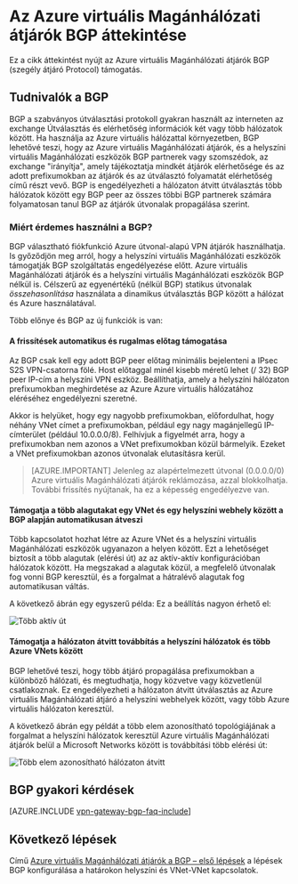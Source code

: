 <properties
   pageTitle="Az Azure virtuális Magánhálózati átjárók BGP áttekintése |} Microsoft Azure"
   description="Ez a cikk áttekintést az Azure virtuális Magánhálózati átjárók BGP."
   services="vpn-gateway"
   documentationCenter="na"
   authors="yushwang"
   manager="rossort"
   editor=""
   tags=""/>

<tags
   ms.service="vpn-gateway"
   ms.devlang="na"
   ms.topic="article"
   ms.tgt_pltfrm="na"
   ms.workload="infrastructure-services"
   ms.date="06/16/2016"
   ms.author="yushwang"/>

# <a name="overview-of-bgp-with-azure-vpn-gateways"></a>Az Azure virtuális Magánhálózati átjárók BGP áttekintése

Ez a cikk áttekintést nyújt az Azure virtuális Magánhálózati átjárók BGP (szegély átjáró Protocol) támogatás.

## <a name="about-bgp"></a>Tudnivalók a BGP

BGP a szabványos útválasztási protokoll gyakran használt az interneten az exchange Útválasztás és elérhetőség információk két vagy több hálózatok között. Ha használja az Azure virtuális hálózattal környezetben, BGP lehetővé teszi, hogy az Azure virtuális Magánhálózati átjárók, és a helyszíni virtuális Magánhálózati eszközök BGP partnerek vagy szomszédok, az exchange "irányítja", amely tájékoztatja mindkét átjárók elérhetősége és az adott prefixumokban az átjárók és az útválasztó folyamatát elérhetőség című részt vevő. BGP is engedélyezheti a hálózaton átvitt útválasztás több hálózatok között egy BGP peer az összes többi BGP partnerek számára folyamatosan tanul BGP az átjárók útvonalak propagálása szerint.
 
### <a name="why-use-bgp"></a>Miért érdemes használni a BGP?

BGP választható fiókfunkció Azure útvonal-alapú VPN átjárók használhatja. Is győződjön meg arról, hogy a helyszíni virtuális Magánhálózati eszközök támogatják BGP szolgáltatás engedélyezése előtt. Azure virtuális Magánhálózati átjárók és a helyszíni virtuális Magánhálózati eszközök BGP nélkül is. Célszerű az egyenértékű (nélkül BGP) statikus útvonalak *összehasonlítása* használata a dinamikus útválasztás BGP között a hálózat és Azure használatával.

Több előnye és BGP az új funkciók is van:

#### <a name="support-automatic-and-flexible-prefix-updates"></a>A frissítések automatikus és rugalmas előtag támogatása

Az BGP csak kell egy adott BGP peer előtag minimális bejelenteni a IPsec S2S VPN-csatorna fölé. Host előtaggal minél kisebb méretű lehet (/ 32) BGP peer IP-cím a helyszíni VPN eszköz. Beállíthatja, amely a helyszíni hálózaton prefixumokban meghirdetése az Azure Azure virtuális hálózatához eléréséhez engedélyezni szeretné.
    
Akkor is helyüket, hogy egy nagyobb prefixumokban, előfordulhat, hogy néhány VNet címet a prefixumokban, például egy nagy magánjellegű IP-címterület (például 10.0.0.0/8). Felhívjuk a figyelmét arra, hogy a prefixumokban nem azonos a VNet prefixumokban közül bármelyik. Ezeket a VNet prefixumokban azonos útvonalak elutasításra kerül.

>[AZURE.IMPORTANT] Jelenleg az alapértelmezett útvonal (0.0.0.0/0) Azure virtuális Magánhálózati átjárók reklámozása, azzal blokkolhatja. További frissítés nyújtanak, ha ez a képesség engedélyezve van.

#### <a name="support-multiple-tunnels-between-a-vnet-and-an-on-premises-site-with-automatic-failover-based-on-bgp"></a>Támogatja a több alagutakat egy VNet és egy helyszíni webhely között a BGP alapján automatikusan átveszi

Több kapcsolatot hozhat létre az Azure VNet és a helyszíni virtuális Magánhálózati eszközök ugyanazon a helyen között. Ezt a lehetőséget biztosít a több alagutak (elérési út) az az aktív-aktív konfigurációban hálózatok között. Ha megszakad a alagutak közül, a megfelelő útvonalak fog vonni BGP keresztül, és a forgalmat a hátralévő alagutak fog automatikusan váltás.
    
A következő ábrán egy egyszerű példa: Ez a beállítás nagyon érhető el:
    
![Több aktív út](./media/vpn-gateway-bgp-overview/multiple-active-tunnels.png)

#### <a name="support-transit-routing-between-your-on-premises-networks-and-multiple-azure-vnets"></a>Támogatja a hálózaton átvitt továbbítás a helyszíni hálózatok és több Azure VNets között

BGP lehetővé teszi, hogy több átjáró propagálása prefixumokban a különböző hálózati, és megtudhatja, hogy közvetve vagy közvetlenül csatlakoznak. Ez engedélyezheti a hálózaton átvitt útválasztás az Azure virtuális Magánhálózati átjáró a helyszíni webhelyek között, vagy több Azure virtuális hálózaton keresztül.
    
A következő ábrán egy példát a több elem azonosítható topológiájának a forgalmat a helyszíni hálózatok keresztül Azure virtuális Magánhálózati átjárók belül a Microsoft Networks között is továbbítási több elérési út:

![Több elem azonosítható hálózaton átvitt](./media/vpn-gateway-bgp-overview/full-mesh-transit.png)

## <a name="bgp-faqs"></a>BGP gyakori kérdések


[AZURE.INCLUDE [vpn-gateway-bgp-faq-include](../../includes/vpn-gateway-bpg-faq-include.md)] 




## <a name="next-steps"></a>Következő lépések

Című [Azure virtuális Magánhálózati átjárók a BGP – első lépések](./vpn-gateway-bgp-resource-manager-ps.md) a lépések BGP konfigurálása a határokon helyszíni és VNet-VNet kapcsolatok.

